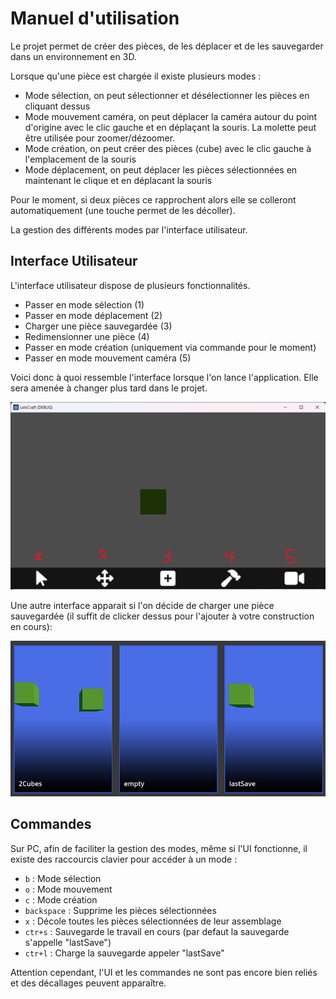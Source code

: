 # Manuel d'utilisation

Le projet permet de créer des pièces, de les déplacer et de les sauvegarder dans un environnement en 3D.

Lorsque qu'une pièce est chargée il existe plusieurs modes :
- Mode sélection, on peut sélectionner et désélectionner les pièces en cliquant dessus
- Mode mouvement caméra, on peut déplacer la caméra autour du point d'origine avec le clic gauche et en déplaçant la souris. La molette peut être utilisée pour zoomer/dézoomer.
- Mode création, on peut créer des pièces (cube) avec le clic gauche à l'emplacement de la souris
- Mode déplacement, on peut déplacer les pièces sélectionnées en maintenant le clique et en déplacant la souris

Pour le moment, si deux pièces ce rapprochent alors elle se colleront automatiquement (une touche permet de les décoller).  

La gestion des différents modes par l'interface utilisateur.

## Interface Utilisateur

L'interface utilisateur dispose de plusieurs fonctionnalités.
- Passer en mode sélection (1)
- Passer en mode déplacement (2)
- Charger une pièce sauvegardée (3)
- Redimensionner une pièce (4)
- Passer en mode création (uniquement via commande pour le moment)
- Passer en mode mouvement caméra (5)

Voici donc à quoi ressemble l'interface lorsque l'on lance l'application. Elle sera amenée à changer plus tard dans le projet.

![presentation de l'ui](Ui_presentation.png)

Une autre interface apparait si l'on décide de charger une pièce sauvegardée (il suffit de clicker dessus pour l'ajouter à votre construction en cours):

![ui de l'importation](Ui_importation.png)

## Commandes

Sur PC, afin de faciliter la gestion des modes, même si l'UI fonctionne, il existe des raccourcis clavier pour accéder à un mode :
- `b` : Mode sélection
- `o` : Mode mouvement
- `c` : Mode création 
- `backspace` : Supprime les pièces sélectionnées
- `x` : Décole toutes les pièces sélectionnées de leur assemblage
- `ctr+s` : Sauvegarde le travail en cours (par defaut la sauvegarde s'appelle "lastSave")
- `ctr+l` : Charge la sauvegarde appeler "lastSave"  

Attention cependant, l'UI et les commandes ne sont pas encore bien reliés et des décallages peuvent apparaître. 